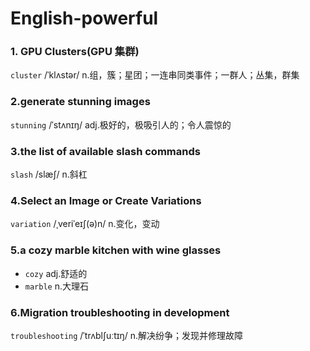 # English-powerful

### 1. GPU Clusters(GPU 集群)

`cluster` /ˈklʌstər/ n.组，簇；星团；一连串同类事件；一群人；丛集，群集

### 2.generate stunning images

`stunning` /ˈstʌnɪŋ/ adj.极好的，极吸引人的；令人震惊的

### 3.the list of available slash commands

`slash` /slæʃ/ n.斜杠

### 4.Select an Image or Create Variations

`variation` /ˌveriˈeɪʃ(ə)n/ n.变化，变动

### 5.a cozy marble kitchen with wine glasses

- `cozy` adj.舒适的
- `marble` n.大理石

### 6.Migration troubleshooting in development

`troubleshooting` /ˈtrʌblʃuːtɪŋ/ n.解决纷争；发现并修理故障
